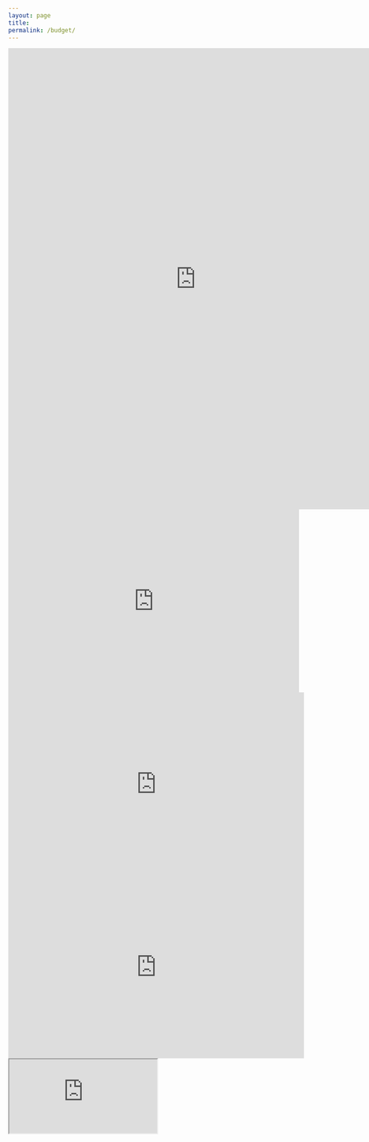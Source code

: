 ```yaml
---
layout: page
title:
permalink: /budget/
---
```


<iframe src="https://docs.google.com/forms/d/1TDnkH3kf6-NJSX444aXUeTjgG7oHIV4gzAgJW5Bz3s8/viewform?embedded=true" width="760" height="935" frameborder="0" marginheight="0" marginwidth="0">Loading...</iframe>

<iframe width="590" height="371" seamless frameborder="0" scrolling="no" src="https://docs.google.com/spreadsheets/d/1oJ1DF04nDP6O4WvBAiyT65M-BznZI9hxB4ok_H7bj70/pubchart?oid=1698036200&amp;format=interactive"></iframe>

<iframe width="600" height="371" seamless frameborder="0" scrolling="no" src="https://docs.google.com/spreadsheets/d/1oJ1DF04nDP6O4WvBAiyT65M-BznZI9hxB4ok_H7bj70/pubchart?oid=2097126285&amp;format=interactive"></iframe>

<iframe width="600" height="371" seamless frameborder="0" scrolling="no" src="https://docs.google.com/spreadsheets/d/1oJ1DF04nDP6O4WvBAiyT65M-BznZI9hxB4ok_H7bj70/pubchart?oid=670785937&amp;format=interactive"></iframe>

<iframe src="https://docs.google.com/spreadsheets/d/1oJ1DF04nDP6O4WvBAiyT65M-BznZI9hxB4ok_H7bj70/pubhtml?gid=1936979225&amp;single=true&amp;widget=true&amp;headers=false"></iframe>